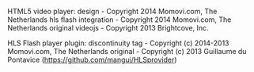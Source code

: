 HTML5 video player:
design - Copyright 2014 Momovi.com, The Netherlands
hls flash integration - Copyright 2014 Momovi.com, The Netherlands
original videojs - Copyright 2013 Brightcove, Inc.

HLS Flash player plugin:
discontinuity tag - Copyright (c) 2014-2013  Momovi.com, The Netherlands
original - Copyright (c) 2013 Guillaume du Pontavice (https://github.com/mangui/HLSprovider)
